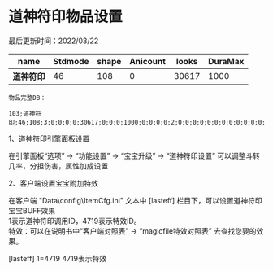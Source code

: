  # 道神符印物品设置
 
最后更新时间：2022/03/22

| **name** | **Stdmode** | **shape** | **Anicount** | **looks** | **DuraMax** |
|----------|-------------|-----------|--------------|-----------|-------------|
| **道神符印** | 46          | 108       | 0            | 30617     | 1000        |


  
```
物品完整DB：

103;道神符印;46;108;3;0;0;0;0;30617;0;0;0;1000;0;0;0;0;2;0;0;0;0;0;0;0;0;0;0;0;0;0;0;0;0;0;0;0;0;0;0;0;0;0;0;0;0;0;0;0;0;0;0;0;0;0;0;0;0;0;0;0;0;0;0;0;0;0;0;0;0;0;0;0;0;0;0;0;0;0;0;0;0;0;0;0;0;0;0;0;0;0;0;0;0;4000;5;0;0;0;0;4382754

```
  
1、道神符印引擎面板设置  
  
在引擎面板“选项” -> “功能设置” -> “宝宝升级” -> “道神符印设置” 可以调整斗转几率，分担伤害，属性加成设置  
  
  
2、客户端设置宝宝附加特效  
  
在客户端 "Data\\config\\ItemCfg.ini" 文本中 \[lasteff\] 栏目下，可以设置道神符印宝宝BUFF效果  
1表示道神符印调用ID，4719表示特效ID。  
特效：可以在说明书中“客户端对照表” -> “magicfile特效对照表” 去查找您要的效果。  


\[lasteff\]
1=4719  4719表示特效
